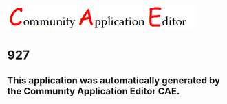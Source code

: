 ![CAE](https://github.com/GHProjectsTest/CAE-Deployment-Temp/blob/master/img/logo.png)  

927
===================


This application was automatically generated by the Community Application Editor CAE.  
---------------
